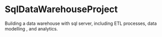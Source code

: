 # SqlDataWarehouseProject
Building a data warehouse with sql server, including ETL processes, data modelling , and analytics.
